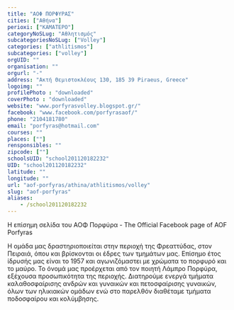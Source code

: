 ```yaml
---
title: "ΑΟΦ ΠΟΡΦΥΡΑΣ"
cities: ["Αθήνα"]
perioxi: ["ΚΑΜΑΤΕΡΟ"]
categoryNoSLug: "Αθλητισμός"
subcategoriesNoSLug: ["Volley"]
categories: ["athlitismos"]
subcategories: ["volley"]
orgUID: ""
organisation: ""
orgurl: "-"
address: "Ακτή Θεμιστοκλέους 130, 185 39 Piraeus, Greece"
logoimg: ""
profilePhoto : "downloaded"
coverPhoto : "downloaded"
website: "www.porfyrasvolley.blogspot.gr/"
facebook: "www.facebook.com/porfyrasaof/"
phone: "2104181780"
email: "porfyras@hotmail.com"
courses: ""
places: [""]
rensponsibles: ""
zipcode: [""]
schoolsUID: "school201120182232"
UID: "school201120182232"
latitude: ""
longitude: ""
url: "aof-porfyras/athina/athlitismos/volley"
slug: "aof-porfyras"
aliases:
    - /school201120182232
---
```



Η επίσημη σελίδα του ΑΟΦ Πορφύρα - The Official Facebook page of AOF Porfyras

Η ομάδα μας δραστηριοποιείται στην περιοχή της Φρεαττύδας, στον Πειραιά, όπου και βρίσκονται οι έδρες των τμημάτων μας. Επίσημο έτος ίδρυσής μας είναι το 1957 και αγωνιζόμαστει με χρώματα το πορφυρό και το μαύρο. Το όνομά μας προέρχεται από τον ποιητή Λάμπρο Πορφύρα, εξέχουσα προσωπικότητα της περιοχής. Διατηρούμε ενεργά τμήματα καλαθοσφαίρισης ανδρών και γυναικών και πετοσφαίρισης γυναικών, όλων των ηλικιακών ομάδων ενώ στο παρελθόν διαθέταμε τμήματα ποδοσφαίρου και κολύμβησης.